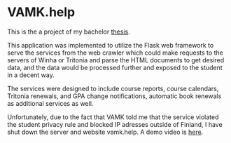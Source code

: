 # VAMK.help
This is the a project of my bachelor [thesis](http://www.theseus.fi/handle/10024/114096).

This application was implemented to utilize the Flask web framework to serve the services from the web crawler which could make requests to the servers of Winha or Tritonia and parse the HTML documents to get desired data, and the data would be processed further and exposed to the student in a decent way. 

The services were designed to include course reports, course calendars, Tritonia renewals, and GPA change notifications, automatic book renewals as additional services as well.

Unfortunately, due to the fact that VAMK told me that the service violated the student privacy rule and blocked IP adresses outside of Finland, I have shut down the server and website vamk.help. A demo video is [here](https://www.youtube.com/watch?v=jitaFkayvyY).
